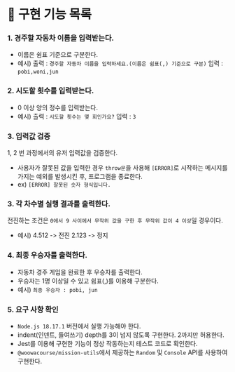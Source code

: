 # 📌 구현 기능 목록

### 1. 경주할 자동차 이름을 입력받는다.
- 이름은 쉼표 기준으로 구분한다.
- 예시)
  출력 : `경주할 자동차 이름을 입력하세요.(이름은 쉼표(,) 기준으로 구분)`
  입력 : `pobi,woni,jun`

### 2. 시도할 횟수를 입력받는다.
- 0 이상 양의 정수를 입력받는다.
- 예시)
출력 : `시도할 횟수는 몇 회인가요?`
입력 : `3`

### 3. 입력값 검증
1, 2 번 과정에서의 유저 입력값을 검증한다.
- 사용자가 잘못된 값을 입력한 경우 `throw문`을 사용해 `[ERROR]`로 시작하는 메시지를 가지는 예외를 발생시킨 후, 프로그램을 종료한다.
- ex) `[ERROR] 잘못된 숫자 형식입니다.`

### 3. 각 차수별 실행 결과를 출력한다.
전진하는 조건은 `0에서 9 사이에서 무작위 값을 구한 후 무작위 값이 4 이상`일 경우이다.
- 예시) 
  4.512 -> 전진
  2.123 -> 정지

### 4. 최종 우승자를 출력한다.
- 자동차 경주 게임을 완료한 후 우승자를 출력한다.
- 우승자는 1명 이상일 수 있고 쉼표(,)를 이용해 구분한다.
- 예시) `최종 우승자 : pobi, jun`

### 5. 요구 사항 확인
- `Node.js 18.17.1` 버전에서 실행 가능해야 한다.
- indent(인덴트, 들여쓰기) depth를 3이 넘지 않도록 구현한다. 2까지만 허용한다.
- Jest를 이용해 구현한 기능이 정상 작동하는지 테스트 코드로 확인한다.
- `@woowacourse/mission-utils`에서 제공하는 `Random` 및 `Console` API를 사용하여 구현한다.